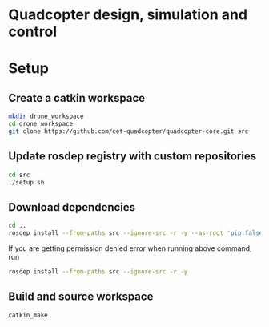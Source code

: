 Quadcopter design, simulation and control
====

# Setup
## Create a catkin workspace
``` sh
mkdir drone_workspace
cd drone_workspace
git clone https://github.com/cet-quadcopter/quadcopter-core.git src
```

## Update rosdep registry with custom repositories
``` sh
cd src
./setup.sh
```

## Download dependencies
``` sh
cd ..
rosdep install --from-paths src --ignore-src -r -y --as-root 'pip:false'
```

If you are getting permission denied error when running above command, run

``` sh
rosdep install --from-paths src --ignore-src -r -y
```

## Build and source workspace
```sh
catkin_make
```
